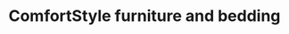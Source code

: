 ---
title: "ComfortStyle furniture and bedding"
url: /manjimup/comfortstyle-furniture-and-bedding/
shop: Betten
---